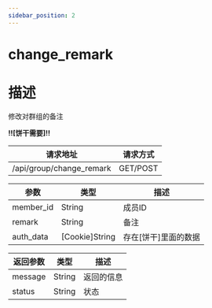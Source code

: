 ```yaml
---
sidebar_position: 2
---
```


# change_remark

# 描述

修改对群组的备注

**!!\[饼干需要\]!!**

| 请求地址                     | 请求方式 |
|--------------------------|------|
| /api/group/change_remark | GET/POST  |

| 参数        | 类型               | 描述            |
|-----------|------------------|---------------|
| member_id | String           | 成员ID          |
| remark    | String           | 备注            |
| auth_data | \[Cookie\]String | 存在\[饼干\]里面的数据 |

| 返回参数    | 类型     | 描述    |
|---------|--------|-------|
| message | String | 返回的信息 |
| status  | String | 状态    |

